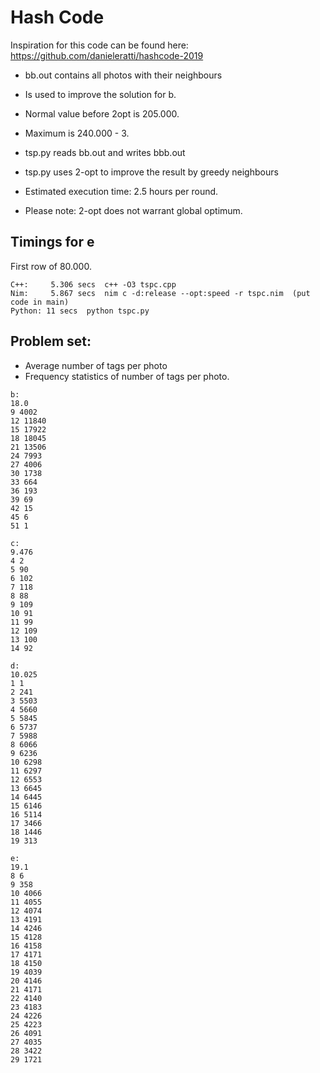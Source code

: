 # Hash Code

Inspiration for this code can be found here: https://github.com/danieleratti/hashcode-2019

* bb.out contains all photos with their neighbours
* Is used to improve the solution for b. 
* Normal value before 2opt is 205.000.
* Maximum is 240.000 - 3.

* tsp.py reads bb.out and writes bbb.out
* tsp.py uses 2-opt to improve the result by greedy neighbours
* Estimated execution time: 2.5 hours per round.
* Please note: 2-opt does not warrant global optimum.

## Timings for e

First row of 80.000. 

```code
C++:     5.306 secs  c++ -O3 tspc.cpp
Nim:     5.867 secs  nim c -d:release --opt:speed -r tspc.nim  (put code in main)
Python: 11 secs  python tspc.py
```
## Problem set:
* Average number of tags per photo
* Frequency statistics of number of tags per photo.

```code
b:
18.0
9 4002
12 11840
15 17922
18 18045
21 13506
24 7993
27 4006
30 1738
33 664
36 193
39 69
42 15
45 6
51 1

c:
9.476
4 2
5 90
6 102
7 118
8 88
9 109
10 91
11 99
12 109
13 100
14 92

d:
10.025
1 1
2 241
3 5503
4 5660
5 5845
6 5737
7 5988
8 6066
9 6236
10 6298
11 6297
12 6553
13 6645
14 6445
15 6146
16 5114
17 3466
18 1446
19 313

e:
19.1
8 6
9 358
10 4066
11 4055
12 4074
13 4191
14 4246
15 4128
16 4158
17 4171
18 4150
19 4039
20 4146
21 4171
22 4140
23 4183
24 4226
25 4223
26 4091
27 4035
28 3422
29 1721
```